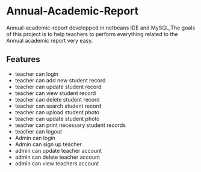 # Annual-Academic-Report

Annual-academic-report developped in netbeans IDE and MySQL,The goals of this project is to help teachers to perform everything related to the Annual academic report very easy.

## Features

- teacher can login
- teacher can add new student record
- teacher can update student record
- teacher can view student record
- teacher can delete student record
- teacher can search student record
- teacher can upload student photo
- teacher can update student photo
- teacher can print necessary student records
- teacher can logout
- Admin can login
- Admin can sign up teacher
- admin can update teacher account
- admin can delete teacher account
- admin can view teachers account

